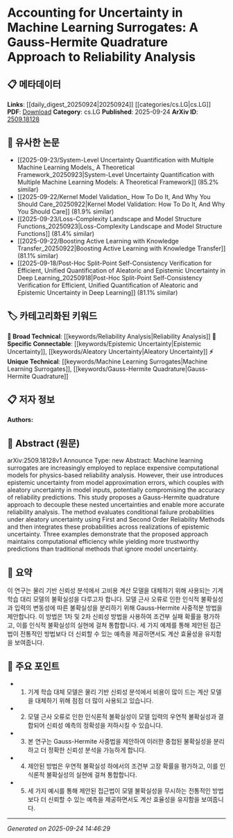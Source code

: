 <!-- KEYWORD_LINKING_METADATA:
{
  "processed_timestamp": "2025-09-24T14:46:29.853528",
  "vocabulary_version": "1.0",
  "selected_keywords": [
    "Machine Learning Surrogates",
    "Gauss-Hermite Quadrature",
    "Reliability Analysis",
    "Epistemic Uncertainty",
    "Aleatory Uncertainty"
  ],
  "rejected_keywords": [],
  "similarity_scores": {
    "Machine Learning Surrogates": 0.75,
    "Gauss-Hermite Quadrature": 0.7,
    "Reliability Analysis": 0.65,
    "Epistemic Uncertainty": 0.8,
    "Aleatory Uncertainty": 0.8
  },
  "extraction_method": "AI_prompt_based",
  "budget_applied": true,
  "candidates_json": {
    "candidates": [
      {
        "surface": "Machine Learning Surrogates",
        "canonical": "Machine Learning Surrogates",
        "aliases": [
          "ML Surrogates"
        ],
        "category": "unique_technical",
        "rationale": "This concept is central to the paper's focus on replacing computational models and is specific to the study's context.",
        "novelty_score": 0.7,
        "connectivity_score": 0.65,
        "specificity_score": 0.8,
        "link_intent_score": 0.75
      },
      {
        "surface": "Gauss-Hermite Quadrature",
        "canonical": "Gauss-Hermite Quadrature",
        "aliases": [],
        "category": "unique_technical",
        "rationale": "This is a specific mathematical approach used in the study, crucial for the proposed method.",
        "novelty_score": 0.8,
        "connectivity_score": 0.6,
        "specificity_score": 0.85,
        "link_intent_score": 0.7
      },
      {
        "surface": "Reliability Analysis",
        "canonical": "Reliability Analysis",
        "aliases": [],
        "category": "broad_technical",
        "rationale": "A key aspect of the study, linking to broader technical discussions on model reliability.",
        "novelty_score": 0.4,
        "connectivity_score": 0.7,
        "specificity_score": 0.6,
        "link_intent_score": 0.65
      },
      {
        "surface": "Epistemic Uncertainty",
        "canonical": "Epistemic Uncertainty",
        "aliases": [],
        "category": "specific_connectable",
        "rationale": "This type of uncertainty is critical to the paper's discussion on model approximation errors.",
        "novelty_score": 0.5,
        "connectivity_score": 0.75,
        "specificity_score": 0.7,
        "link_intent_score": 0.8
      },
      {
        "surface": "Aleatory Uncertainty",
        "canonical": "Aleatory Uncertainty",
        "aliases": [],
        "category": "specific_connectable",
        "rationale": "Understanding this uncertainty is essential for the paper's proposed method.",
        "novelty_score": 0.5,
        "connectivity_score": 0.75,
        "specificity_score": 0.7,
        "link_intent_score": 0.8
      }
    ],
    "ban_list_suggestions": [
      "method",
      "example",
      "probability"
    ]
  },
  "decisions": [
    {
      "candidate_surface": "Machine Learning Surrogates",
      "resolved_canonical": "Machine Learning Surrogates",
      "decision": "linked",
      "scores": {
        "novelty": 0.7,
        "connectivity": 0.65,
        "specificity": 0.8,
        "link_intent": 0.75
      }
    },
    {
      "candidate_surface": "Gauss-Hermite Quadrature",
      "resolved_canonical": "Gauss-Hermite Quadrature",
      "decision": "linked",
      "scores": {
        "novelty": 0.8,
        "connectivity": 0.6,
        "specificity": 0.85,
        "link_intent": 0.7
      }
    },
    {
      "candidate_surface": "Reliability Analysis",
      "resolved_canonical": "Reliability Analysis",
      "decision": "linked",
      "scores": {
        "novelty": 0.4,
        "connectivity": 0.7,
        "specificity": 0.6,
        "link_intent": 0.65
      }
    },
    {
      "candidate_surface": "Epistemic Uncertainty",
      "resolved_canonical": "Epistemic Uncertainty",
      "decision": "linked",
      "scores": {
        "novelty": 0.5,
        "connectivity": 0.75,
        "specificity": 0.7,
        "link_intent": 0.8
      }
    },
    {
      "candidate_surface": "Aleatory Uncertainty",
      "resolved_canonical": "Aleatory Uncertainty",
      "decision": "linked",
      "scores": {
        "novelty": 0.5,
        "connectivity": 0.75,
        "specificity": 0.7,
        "link_intent": 0.8
      }
    }
  ]
}
-->

# Accounting for Uncertainty in Machine Learning Surrogates: A Gauss-Hermite Quadrature Approach to Reliability Analysis

## 📋 메타데이터

**Links**: [[daily_digest_20250924|20250924]] [[categories/cs.LG|cs.LG]]
**PDF**: [Download](https://arxiv.org/pdf/2509.18128.pdf)
**Category**: cs.LG
**Published**: 2025-09-24
**ArXiv ID**: [2509.18128](https://arxiv.org/abs/2509.18128)

## 🔗 유사한 논문
- [[2025-09-23/System-Level Uncertainty Quantification with Multiple Machine Learning Models_ A Theoretical Framework_20250923|System-Level Uncertainty Quantification with Multiple Machine Learning Models: A Theoretical Framework]] (85.2% similar)
- [[2025-09-22/Kernel Model Validation_ How To Do It, And Why You Should Care_20250922|Kernel Model Validation: How To Do It, And Why You Should Care]] (81.9% similar)
- [[2025-09-23/Loss-Complexity Landscape and Model Structure Functions_20250923|Loss-Complexity Landscape and Model Structure Functions]] (81.4% similar)
- [[2025-09-22/Boosting Active Learning with Knowledge Transfer_20250922|Boosting Active Learning with Knowledge Transfer]] (81.1% similar)
- [[2025-09-18/Post-Hoc Split-Point Self-Consistency Verification for Efficient, Unified Quantification of Aleatoric and Epistemic Uncertainty in Deep Learning_20250918|Post-Hoc Split-Point Self-Consistency Verification for Efficient, Unified Quantification of Aleatoric and Epistemic Uncertainty in Deep Learning]] (81.1% similar)

## 🏷️ 카테고리화된 키워드
**🧠 Broad Technical**: [[keywords/Reliability Analysis|Reliability Analysis]]
**🔗 Specific Connectable**: [[keywords/Epistemic Uncertainty|Epistemic Uncertainty]], [[keywords/Aleatory Uncertainty|Aleatory Uncertainty]]
**⚡ Unique Technical**: [[keywords/Machine Learning Surrogates|Machine Learning Surrogates]], [[keywords/Gauss-Hermite Quadrature|Gauss-Hermite Quadrature]]

## 📋 저자 정보

**Authors:** 

## 📄 Abstract (원문)

arXiv:2509.18128v1 Announce Type: new 
Abstract: Machine learning surrogates are increasingly employed to replace expensive computational models for physics-based reliability analysis. However, their use introduces epistemic uncertainty from model approximation errors, which couples with aleatory uncertainty in model inputs, potentially compromising the accuracy of reliability predictions. This study proposes a Gauss-Hermite quadrature approach to decouple these nested uncertainties and enable more accurate reliability analysis. The method evaluates conditional failure probabilities under aleatory uncertainty using First and Second Order Reliability Methods and then integrates these probabilities across realizations of epistemic uncertainty. Three examples demonstrate that the proposed approach maintains computational efficiency while yielding more trustworthy predictions than traditional methods that ignore model uncertainty.

## 📝 요약

이 연구는 물리 기반 신뢰성 분석에서 고비용 계산 모델을 대체하기 위해 사용되는 기계 학습 대리 모델의 불확실성을 다루고자 합니다. 모델 근사 오류로 인한 인식적 불확실성과 입력의 변동성에 따른 불확실성을 분리하기 위해 Gauss-Hermite 사중적분 방법을 제안합니다. 이 방법은 1차 및 2차 신뢰성 방법을 사용하여 조건부 실패 확률을 평가하고, 이를 인식적 불확실성의 실현에 걸쳐 통합합니다. 세 가지 예제를 통해 제안된 접근법이 전통적인 방법보다 더 신뢰할 수 있는 예측을 제공하면서도 계산 효율성을 유지함을 보여줍니다.

## 🎯 주요 포인트

- 1. 기계 학습 대체 모델은 물리 기반 신뢰성 분석에서 비용이 많이 드는 계산 모델을 대체하기 위해 점점 더 많이 사용되고 있습니다.
- 2. 모델 근사 오류로 인한 인식론적 불확실성이 모델 입력의 우연적 불확실성과 결합되어 신뢰성 예측의 정확성을 저하시킬 수 있습니다.
- 3. 본 연구는 Gauss-Hermite 사중법을 제안하여 이러한 중첩된 불확실성을 분리하고 더 정확한 신뢰성 분석을 가능하게 합니다.
- 4. 제안된 방법은 우연적 불확실성 하에서의 조건부 고장 확률을 평가하고, 이를 인식론적 불확실성의 실현에 걸쳐 통합합니다.
- 5. 세 가지 예시를 통해 제안된 접근법이 모델 불확실성을 무시하는 전통적인 방법보다 더 신뢰할 수 있는 예측을 제공하면서도 계산 효율성을 유지함을 보여줍니다.


---

*Generated on 2025-09-24 14:46:29*